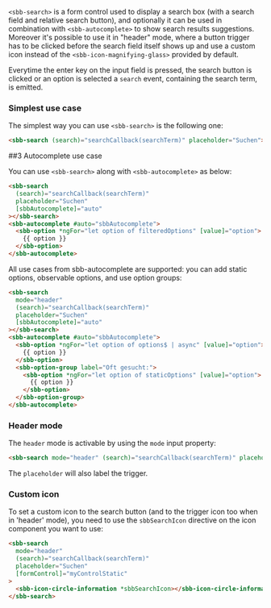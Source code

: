 `<sbb-search>` is a form control used to display a search box (with a search field and relative
search button), and optionally it can be used in combination with `<sbb-autocomplete>` to show
search results suggestions.
Moreover it's possible to use it in "header" mode, where a button trigger has to be clicked before
the search field itself shows up and use a custom icon instead of the `<sbb-icon-magnifying-glass>`
provided by default.

Everytime the enter key on the input field is pressed, the search button is clicked or an option
is selected a `search` event, containing the search term, is emitted.

### Simplest use case

The simplest way you can use `<sbb-search>` is the following one:

```html
<sbb-search (search)="searchCallback(searchTerm)" placeholder="Suchen"></sbb-search>
```

##3 Autocomplete use case

You can use `<sbb-search>` along with `<sbb-autocomplete>` as below:

```html
<sbb-search
  (search)="searchCallback(searchTerm)"
  placeholder="Suchen"
  [sbbAutocomplete]="auto"
></sbb-search>
<sbb-autocomplete #auto="sbbAutocomplete">
  <sbb-option *ngFor="let option of filteredOptions" [value]="option">
    {{ option }}
  </sbb-option>
</sbb-autocomplete>
```

All use cases from sbb-autocomplete are supported: you can add static options, observable options,
and use option groups:

```html
<sbb-search
  mode="header"
  (search)="searchCallback(searchTerm)"
  placeholder="Suchen"
  [sbbAutocomplete]="auto"
></sbb-search>
<sbb-autocomplete #auto="sbbAutocomplete">
  <sbb-option *ngFor="let option of options$ | async" [value]="option">
    {{ option }}
  </sbb-option>
  <sbb-option-group label="Oft gesucht:">
    <sbb-option *ngFor="let option of staticOptions" [value]="option">
      {{ option }}
    </sbb-option>
  </sbb-option-group>
</sbb-autocomplete>
```

### Header mode

The `header` mode is activable by using the `mode` input property:

```html
<sbb-search mode="header" (search)="searchCallback(searchTerm)" placeholder="Suchen"></sbb-search>
```

The `placeholder` will also label the trigger.

### Custom icon

To set a custom icon to the search button (and to the trigger icon too when in 'header' mode),
you need to use the `sbbSearchIcon` directive on the icon component you want to use:

```html
<sbb-search
  mode="header"
  (search)="searchCallback(searchTerm)"
  placeholder="Suchen"
  [formControl]="myControlStatic"
>
  <sbb-icon-circle-information *sbbSearchIcon></sbb-icon-circle-information>
</sbb-search>
```

